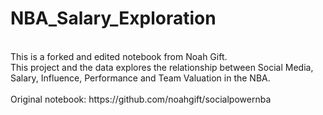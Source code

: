 # NBA_Salary_Exploration

<br>
This is a forked and edited notebook from Noah Gift. <br> This project and the data explores the relationship between Social Media, Salary, Influence, Performance and Team Valuation in the NBA.
<br><br>Original notebook: https://github.com/noahgift/socialpowernba
